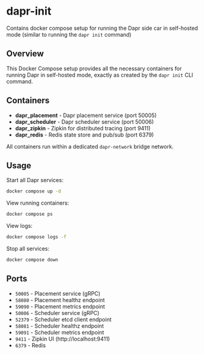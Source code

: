 # dapr-init
Contains docker compose setup for running the Dapr side car in self-hosted mode (similar to running the `dapr init` command)

## Overview
This Docker Compose setup provides all the necessary containers for running Dapr in self-hosted mode, exactly as created by the `dapr init` CLI command.

## Containers
- **dapr_placement** - Dapr placement service (port 50005)
- **dapr_scheduler** - Dapr scheduler service (port 50006)
- **dapr_zipkin** - Zipkin for distributed tracing (port 9411)
- **dapr_redis** - Redis state store and pub/sub (port 6379)

All containers run within a dedicated `dapr-network` bridge network.

## Usage

Start all Dapr services:
```bash
docker compose up -d
```

View running containers:
```bash
docker compose ps
```

View logs:
```bash
docker compose logs -f
```

Stop all services:
```bash
docker compose down
```

## Ports
- `50005` - Placement service (gRPC)
- `58080` - Placement healthz endpoint
- `59090` - Placement metrics endpoint
- `50006` - Scheduler service (gRPC)
- `52379` - Scheduler etcd client endpoint
- `58081` - Scheduler healthz endpoint
- `59091` - Scheduler metrics endpoint
- `9411` - Zipkin UI (http://localhost:9411)
- `6379` - Redis
